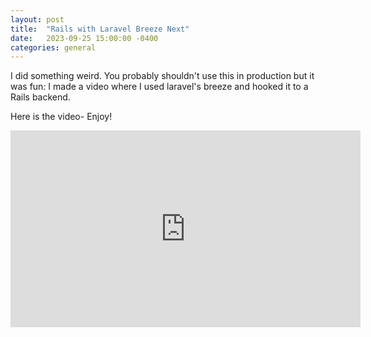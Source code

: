```yaml
---
layout: post
title:  "Rails with Laravel Breeze Next"
date:   2023-09-25 15:00:00 -0400
categories: general
---
```

I did something weird. You probably shouldn't use this in production but it was fun: I made a video where I used laravel's breeze and hooked it to a Rails backend.

Here is the video- Enjoy!

<iframe width="560" height="315" src="https://www.youtube.com/embed/_o6mzaSvDpg?si=nU3k4sghW7lSRKVa" title="YouTube video player" frameborder="0" allow="accelerometer; autoplay; clipboard-write; encrypted-media; gyroscope; picture-in-picture; web-share" referrerpolicy="strict-origin-when-cross-origin" allowfullscreen></iframe>
